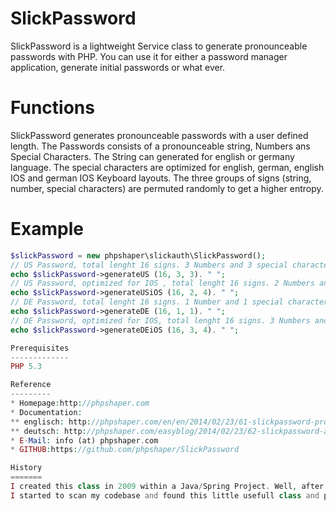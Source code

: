 SlickPassword
=============

SlickPassword is a lightweight Service class to generate pronounceable passwords with PHP. You can use it for either a
password manager application, generate initial passwords or what ever.

Functions
=========
SlickPassword generates pronounceable passwords with a user defined length. The Passwords consists of a pronounceable string,
Numbers ans Special Characters. The String can generated for english or germany language. The special characters are
optimized for english, german, english IOS and german IOS Keyboard layouts.
The three groups of signs (string, number, special characters) are permuted randomly to get a higher entropy.

Example
=======
```php
$slickPassword = new phpshaper\slickauth\SlickPassword();
// US Password, total lenght 16 signs. 3 Numbers and 3 special characters
echo $slickPassword->generateUS (16, 3, 3). " ";
// US Password, optimized for IOS , total lenght 16 signs. 2 Numbers and 4 special characters
echo $slickPassword->generateUSiOS (16, 2, 4). " ";
// DE Password, total lenght 16 signs. 1 Number and 1 special characters
echo $slickPassword->generateDE (16, 1, 1). " ";
// DE Password, optimized for IOS, total lenght 16 signs. 3 Numbers and 4 special characters
echo $slickPassword->generateDEiOS (16, 3, 4). " ";

Prerequisites
-------------
PHP 5.3

Reference
---------
* Homepage:http://phpshaper.com
* Documentation:
** englisch: http://phpshaper.com/en/en/2014/02/23/61-slickpassword-pronounceable-passwords.html
** deutsch: http://phpshaper.com/easyblog/2014/02/23/62-slickpassword-aussprechbare-passworter.html
* E-Mail: info (at) phpshaper.com
* GITHUB:https://github.com/phpshaper/SlickPassword

History
=======
I created this class in 2009 within a Java/Spring Project. Well, after ten years of self-destructive Java addiction,  I´am now detoxified.
I started to scan my codebase and found this little usefull class and ported it to php.
